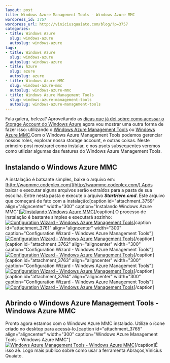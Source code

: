 ```yaml
--- 
layout: post
title: Windows Azure Management Tools - Windows Azure MMC
wordpress_id: 3757
wordpress_url: http://viniciusquaiato.com/blog/?p=3757
categories: 
- title: Windows Azure
  slug: windows-azure
  autoslug: windows-azure
tags: 
- title: Windows Azure
  slug: windows-azure
  autoslug: windows-azure
- title: Azure
  slug: azure
  autoslug: azure
- title: Windows Azure MMC
  slug: windows-azure-mmc
  autoslug: windows-azure-mmc
- title: Windows Azure Management Tools
  slug: windows-azure-management-tools
  autoslug: windows-azure-management-tools
---
```

Fala galera, beleza? Aproveitando as [dicas que já dei sobre como acessar o Storage Account do Windows Azure](http://viniciusquaiato.com/blog/azure-storage-explorer-e-cerebrata-cloud-storage-studio/) agora vou mostrar uma outra forma de fazer isso: utilizando o [Windows Azure Management Tools](http://wapmmc.codeplex.com/) ou [Windows Azure MMC](http://wapmmc.codeplex.com/).Com o Windows Azure Management Tools podemos gerenciar nossos roles, explorar nossa storage account, e outras coisas. Neste primeiro post mostrarei como instalar, e nos psots subsequentes veremos como utilziar algumas das features do Windows Azure Management Tools.

## Instalando o Windows Azure MMC
A instalação é batsante simples, baixe o arquivo em: [http://wapmmc.codeplex.com/](http://wapmmc.codeplex.com/).Após baixar e executar alguns arquivos serão extraídos para a pasta de sua escolha. Entre nesta pasta e execute o arquivo **_StartHere.cmd_**. Este arquivo que começará de fato com a instalação:[caption id="attachment_3759" align="aligncenter" width="300" caption="Instalando Windows Azure MMC"][![Instalando Windows Azure MMC](http://viniciusquaiato.com/blog/wp-content/uploads/2011/07/AzureMMC_2011-07-14_19-04-11-300x182.png "Instalando Windows Azure MMC")](http://viniciusquaiato.com/blog/wp-content/uploads/2011/07/AzureMMC_2011-07-14_19-04-11.png)[/caption].O processo de instalação é bastante simples e executará sozinho:[![Configuration Wizard - Windows Azure Management Tools](http://viniciusquaiato.com/blog/wp-content/uploads/2011/07/Configuration-Wizard-Windows-Azure-Management-Tools_2011-07-14_14-43-52-300x193.png "Configuration Wizard - Windows Azure Management Tools")](http://viniciusquaiato.com/blog/wp-content/uploads/2011/07/Configuration-Wizard-Windows-Azure-Management-Tools_2011-07-14_14-43-52.png)[caption id="attachment_3761" align="aligncenter" width="300" caption="Configuration Wizard - Windows Azure Management Tools"][![Configuration Wizard - Windows Azure Management Tools](http://viniciusquaiato.com/blog/wp-content/uploads/2011/07/Configuration-Wizard-Windows-Azure-Management-Tools_2011-07-14_14-44-00-300x193.png "Configuration Wizard - Windows Azure Management Tools")](http://viniciusquaiato.com/blog/wp-content/uploads/2011/07/Configuration-Wizard-Windows-Azure-Management-Tools_2011-07-14_14-44-00.png)[/caption][caption id="attachment_3762" align="aligncenter" width="300" caption="Configuration Wizard - Windows Azure Management Tools"][![Configuration Wizard - Windows Azure Management Tools](http://viniciusquaiato.com/blog/wp-content/uploads/2011/07/Configuration-Wizard-Windows-Azure-Management-Tools_2011-07-14_14-44-14-300x193.png "Configuration Wizard - Windows Azure Management Tools")](http://viniciusquaiato.com/blog/wp-content/uploads/2011/07/Configuration-Wizard-Windows-Azure-Management-Tools_2011-07-14_14-44-14.png)[/caption][caption id="attachment_3763" align="aligncenter" width="300" caption="Configuration Wizard - Windows Azure Management Tools"][![Configuration Wizard - Windows Azure Management Tools](http://viniciusquaiato.com/blog/wp-content/uploads/2011/07/Configuration-Wizard-Windows-Azure-Management-Tools_2011-07-14_14-44-29-300x193.png "Configuration Wizard - Windows Azure Management Tools")](http://viniciusquaiato.com/blog/wp-content/uploads/2011/07/Configuration-Wizard-Windows-Azure-Management-Tools_2011-07-14_14-44-29.png)[/caption][caption id="attachment_3764" align="aligncenter" width="300" caption="Configuration Wizard - Windows Azure Management Tools"][![Configuration Wizard - Windows Azure Management Tools](http://viniciusquaiato.com/blog/wp-content/uploads/2011/07/Configuration-Wizard-Windows-Azure-Management-Tools_2011-07-14_14-49-07-300x193.png "Configuration Wizard - Windows Azure Management Tools")](http://viniciusquaiato.com/blog/wp-content/uploads/2011/07/Configuration-Wizard-Windows-Azure-Management-Tools_2011-07-14_14-49-07.png)[/caption]

## Abrindo o Windows Azure Management Tools - Windows Azure MMC
Pronto agora estamos com o Windows Azure MMC instalado. Utilize o ícone criado no desktop para acessá-lo.[caption id="attachment_3765" align="aligncenter" width="300" caption="Windows Azure Management Tools - Windows Azure MMC"][![Windows Azure Management Tools - Windows Azure MMC](http://viniciusquaiato.com/blog/wp-content/uploads/2011/07/WindowsAzureMmc-Console-Root_2011-07-14_14-50-47-300x205.png "Windows Azure Management Tools - Windows Azure MMC")](http://viniciusquaiato.com/blog/wp-content/uploads/2011/07/WindowsAzureMmc-Console-Root_2011-07-14_14-50-47.png)[/caption]É isso aê. Logo mais publico sobre como usar a ferramenta.Abraços,Vinicius Quaiato.
